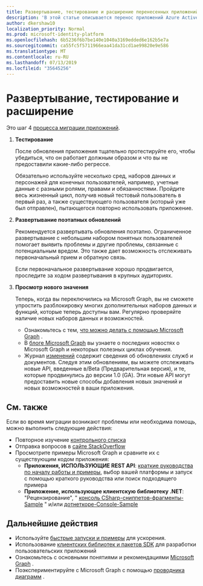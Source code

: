 ```yaml
---
title: Развертывание, тестирование и расширение перенесенных приложений
description: 'В этой статье описывается перенос приложений Azure Active Directory (Azure AD) для использования API Microsoft Graph (REST); в этом разделе описывается шаг 3: развертывание, тестирование и расширение.'
author: dkershaw10
localization_priority: Normal
ms.prod: microsoft-identity-platform
ms.openlocfilehash: 6b5236f6b7be140e1040a3169edded6e162b5e7a
ms.sourcegitcommit: ca55fc5f5711966eaa41da31cd1ae99820e9e586
ms.translationtype: MT
ms.contentlocale: ru-RU
ms.lasthandoff: 07/13/2019
ms.locfileid: "35645256"
---
```

# <a name="deploy-test-and-extend"></a>Развертывание, тестирование и расширение

Это шаг 4 [процесса миграции приложений](migrate-azure-ad-graph-planning-checklist.md).

1.  **Тестирование**

    После обновления приложения тщательно протестируйте его, чтобы убедиться, что он работает должным образом и что вы не предоставили какие-либо регрессе.  

    Обязательно используйте несколько сред, наборов данных и персонажей для конечных пользователей, например, учетные данные с разными ролями, правами и обязанностями. Пройдите весь жизненный цикл, получив новый тестовый пользователь в первый раз, а также существующего пользователя (который уже был отправлен), пытающегося повторно использовать приложение.

2.  **Развертывание поэтапных обновлений**

    Рекомендуется развертывать обновления поэтапно.  Ограниченное развертывание с небольшим набором понятных пользователей помогает выявить проблемы и другие проблемы, связанные с потенциальным вредом.  Это также дает возможность отслеживать первоначальный прием и обратную связь.

    Если первоначальное развертывание хорошо продвигается, проследите за ходом развертывания в крупных аудиториях.

3.  **Просмотр нового значения**

    Теперь, когда вы переключились на Microsoft Graph, вы не сможете упростить разблокировку многих дополнительных наборов данных и функций, которые теперь доступны вам. Регулярно проверяйте наличие новых наборов данных и возможностей.  

    - Ознакомьтесь с тем, [что можно делать с помощью Microsoft Graph](/graph/examples) .
    - В [блоге Microsoft Graph](/graph/blogs) вы узнаете о последних новостях о Microsoft Graph и некоторых полезных циклах обучения.
    - Журнал [изменений](/greaph/changelog) содержит сведения об обновлениях служб и документов. Следуя этим обновлениям, вы можете отслеживать новые API, введенные в/Beta (Предварительная версия), и те, которые продвинулись до версии 1.0 (GA).  Эти новые API могут предоставить новые способы добавления новых значений и новых возможностей в ваши приложения.  

## <a name="see-also"></a>См. также

Если во время миграции возникают проблемы или необходима помощь, можно выполнить следующие действия:

- Повторное изучение [контрольного списка](migrate-azure-ad-graph-overview.md)
- Отправка вопросов в [сайте StackOverflow](https://stackoverflow.com/questions/tagged/microsoft-graph)
- Просмотрите примеры Microsoft Graph и сравните их с существующим кодом приложения:
  - **Приложения, ИСПОЛЬЗУЮЩИЕ REST API**: [краткие руководства по началу работы и примеры](https://developer.microsoft.com/graph/get-started), выбор вашей платформы и запуск с помощью краткого руководства или поиск подходящего примера
  - **Приложение, использующее клиентскую библиотеку .NET**: "Рецензирование", " [консоль CSharp-сниппетов-фрагменты-Sample](https://github.com/microsoftgraph/console-csharp-snippets-sample) " и/или [дотнеткоре-Console-Sample](https://github.com/microsoftgraph/dotnetcore-console-sample)

## <a name="next-steps"></a>Дальнейшие действия

- Используйте [быстрые запуски и примеры](/graph/get-started) для ускорения.
- Использование [клиентских библиотек и пакетов SDK](https://developer.microsoft.com/graph/get-started) для разработки пользовательских приложений 
- Ознакомьтесь с основными понятиями и рекомендациями [Microsoft Graph](/graph/overview) .
- Поэкспериментируйте с Microsoft Graph с помощью [проводника диаграмм](https://aka.ms/ge) .
